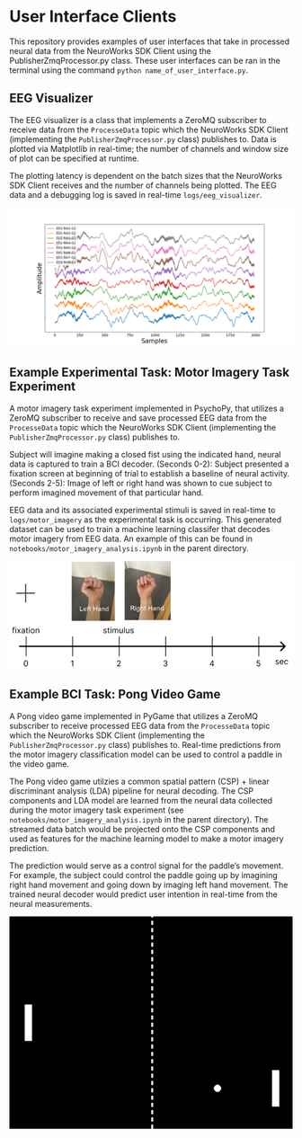 # User Interface Clients

This repository provides examples of user interfaces that take in processed neural data from the NeuroWorks SDK Client using the PublisherZmqProcessor.py class. These user interfaces can be ran in the terminal using the command `python name_of_user_interface.py`. 

## EEG Visualizer

The EEG visualizer is a class that implements a ZeroMQ subscriber to receive data from the `ProcesseData` topic which the NeuroWorks SDK Client (implementing the `PublisherZmqProcessor.py` class) publishes to. Data is plotted via Matplotlib in real-time; the number of channels and window size of plot can be specified at runtime. 

The plotting latency is dependent on the batch sizes that the NeuroWorks SDK Client receives and the number of channels being plotted. The EEG data and a debugging log is saved in real-time `logs/eeg_visualizer`.

![Image of EEG Visualizer](figures/EEG_Visualizer.png)

## Example Experimental Task: Motor Imagery Task Experiment

A motor imagery task experiment implemented in PsychoPy, that utilizes a ZeroMQ subscriber to receive and save processed EEG data from the `ProcesseData` topic which the NeuroWorks SDK Client (implementing the `PublisherZmqProcessor.py` class) publishes to.

Subject will imagine making a closed fist using the indicated hand, neural data is captured to train a BCI decoder. (Seconds 0-2): Subject presented a fixation screen at beginning of trial to establish a baseline of neural activity. (Seconds 2-5): Image of left or right hand was shown to cue subject to perform imagined movement of that particular hand.

EEG data and its associated experimental stimuli is saved in real-time to `logs/motor_imagery` as the experimental task is occurring. This generated dataset can be used to train a machine learning classifer that decodes motor imagery from EEG data. An example of this can be found in `notebooks/motor_imagery_analysis.ipynb` in the parent directory.

![Timeline of motor imagery experimental setup](figures/motor_imagery_experiment.png)

## Example BCI Task: Pong Video Game

A Pong video game implemented in PyGame that utilizes a ZeroMQ subscriber to receive processed EEG data from the `ProcesseData` topic which the NeuroWorks SDK Client (implementing the `PublisherZmqProcessor.py` class) publishes to. Real-time predictions from the motor imagery classification model can be used to control a paddle in the video game. 

The Pong video game utilzies a common spatial pattern (CSP) + linear discriminant analysis (LDA) pipeline for neural decoding. The CSP components and LDA model are learned from the neural data collected during the motor imagery task experiment (see `notebooks/motor_imagery_analysis.ipynb` in the parent directory). The streamed data batch would be projected onto the CSP components and used as features for the machine learning model to make a motor imagery prediction. 

The prediction would serve as a control signal for the paddle’s movement. For example, the subject could control the paddle going up by imagining right hand movement and going down by imaging left hand movement. The trained neural decoder would predict user intention in real-time from the neural measurements.

![Image of the Pong video game](figures/pong.png)